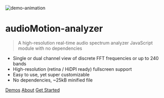 ![demo-animation](img/demo.gif)

# audioMotion-analyzer

> A high-resolution real-time audio spectrum analyzer JavaScript module with no dependencies

- Single or dual channel view of discrete FFT frequencies or up to 240 bands
- High-resolution (retina / HiDPI ready) fullscreen support
- Easy to use, yet super customizable
- No dependencies, \~25kB minified file

[Demos](/demo/)
[About](#about)
[Get Started](#live-code-examples)